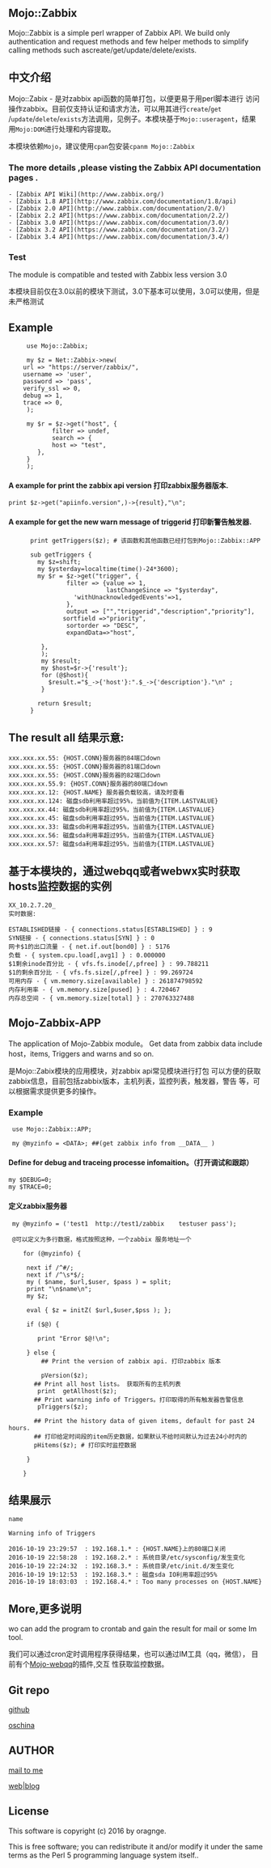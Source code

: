 ##  Mojo::Zabbix 

Mojo::Zabbix  is a simple perl wrapper of Zabbix API. We build only authentication 
and request methods and few helper methods to simplify calling methods 
such ascreate/get/update/delete/exists. 

## 中文介绍

   Mojo::Zabix - 是对zabbix api函数的简单打包，以便更易于用perl脚本进行
访问操作zabbix。目前仅支持认证和请求方法，可以用其进行`create`/`get`
/`update`/`delete`/`exists`方法调用，见例子。本模块基于`Mojo::useragent`，结果
用`Mojo:DOM`进行处理和内容提取。

  本模块依赖`Mojo`，建议使用`cpan`包安装`cpanm Mojo::Zabbix`

### The more details ,please visting the Zabbix API documentation pages .

    - [Zabbix API Wiki](http://www.zabbix.org/)
    - [Zabbix 1.8 API](http://www.zabbix.com/documentation/1.8/api)
    - [Zabbix 2.0 API](http://www.zabbix.com/documentation/2.0/)
    - [Zabbix 2.2 API](https://www.zabbix.com/documentation/2.2/)
    - [Zabbix 3.0 API](https://www.zabbix.com/documentation/3.0/)
    - [Zabbix 3.2 API](https://www.zabbix.com/documentation/3.2/)
    - [Zabbix 3.4 API](https://www.zabbix.com/documentation/3.4/)

### Test

The module is compatible and tested with Zabbix less version 3.0

本模块目前仅在3.0以前的模块下测试，3.0下基本可以使用，3.0可以使用，但是未严格测试

## Example

```
     use Mojo::Zabbix;

     my $z = Net::Zabbix->new(
	url => "https://server/zabbix/", 
	username => 'user', 
	password => 'pass',
	verify_ssl => 0,
	debug => 1,
	trace => 0,
     );

     my $r = $z->get("host", {
            filter => undef,
            search => {
            host => "test",
        },
     }
     );

```
#### A example for print the zabbix api version 打印zabbix服务器版本.

    print $z->get("apiinfo.version",)->{result},"\n";

#### A example for get the new warn message of triggerid 打印新警告触发器.

```
      print getTriggers($z); # 该函数和其他函数已经打包到Mojo::Zabbix::APP

      sub getTriggers {
        my $z=shift;
        my $ysterday=localtime(time()-24*3600);
        my $r = $z->get("trigger", {
                filter => {value => 1,
                           lastChangeSince => "$ysterday",
                  'withUnacknowledgedEvents'=>1,
                },
                output => ["","triggerid","description","priority"],
               sortfield =>"priority",
                sortorder => "DESC",
                expandData=>"host",

         },
         );
         my $result;
         my $host=$r->{'result'};
         for (@$host){
           $result.="$_->{'host'}:".$_->{'description'}."\n" ;
         }

        return $result;
      }

```

## The result all 结果示意: 

    xxx.xxx.xx.55: {HOST.CONN}服务器的84端口down
    xxx.xxx.xx.55: {HOST.CONN}服务器的81端口down
    xxx.xxx.xx.55: {HOST.CONN}服务器的82端口down
    xxx.xxx.xx.55.9: {HOST.CONN}服务器的80端口down
    xxx.xxx.xx.12: {HOST.NAME} 服务器负载较高，请及时查看
    xxx.xxx.xx.124: 磁盘sdb利用率超过95%，当前值为{ITEM.LASTVALUE}
    xxx.xxx.xx.44: 磁盘sdb利用率超过95%，当前值为{ITEM.LASTVALUE}
    xxx.xxx.xx.45: 磁盘sdb利用率超过95%，当前值为{ITEM.LASTVALUE}
    xxx.xxx.xx.33: 磁盘sdb利用率超过95%，当前值为{ITEM.LASTVALUE}
    xxx.xxx.xx.56: 磁盘sda利用率超过95%，当前值为{ITEM.LASTVALUE}
    xxx.xxx.xx.57: 磁盘sda利用率超过95%，当前值为{ITEM.LASTVALUE}


## 基于本模块的，通过webqq或者webwx实时获取hosts监控数据的实例

    XX_10.2.7.20_
    实时数据:
    
    ESTABLISHED链接 - { connections.status[ESTABLISHED] } : 9
    SYN链接 - { connections.status[SYN] } : 0
    网卡$1的出口流量 - { net.if.out[bond0] } : 5176
    负载 - { system.cpu.load[,avg1] } : 0.000000
    $1剩余inode百分比 - { vfs.fs.inode[/,pfree] } : 99.788211
    $1的剩余百分比 - { vfs.fs.size[/,pfree] } : 99.269724
    可用内存 - { vm.memory.size[available] } : 261874798592
    内存利用率 - { vm.memory.size[pused] } : 4.720467
    内存总空间 - { vm.memory.size[total] } : 270763327488
    
## Mojo-Zabbix-APP

The application of Mojo-Zabbix module。
Get data from zabbix data include host，items, Triggers and warns and so on.

   是Mojo::Zabix模块的应用模块，对zabbix api常见模块进行打包
可以方便的获取zabbix信息，目前包括zabbix版本，主机列表，监控列表，触发器，警告
等，可以根据需求提供更多的操作。

### Example

     use Mojo::Zabbix::APP;

     my @myzinfo = <DATA>; ##(get zabbix info from __DATA__ )

#### Define for debug and traceing processe infomaition。（打开调试和跟踪）

    my $DEBUG=0;
    my $TRACE=0;

#### 定义zabbix服务器

```
 my @myzinfo = ('test1  http://test1/zabbix    testuser pass');

 @可以定义为多行数据，格式按照这种，一个zabbix 服务地址一个

    for (@myzinfo) {
 
     next if /^#/;
     next if /^\s*$/;
     my ( $name, $url,$user, $pass ) = split;
     print "\n$name\n";
     my $z;

     eval { $z = initZ( $url,$user,$pss ); };

     if ($@) {

        print "Error $@!\n";
 
     } else {
         ## Print the version of zabbix api. 打印zabbix 版本 
        
         pVersion($z);
       ## Print all host lists。 获取所有的主机列表
        print  getAllhost($z);
       ## Print warning info of Triggers。打印取得的所有触发器告警信息
        pTriggers($z);
       
       ## Print the history data of given items, default for past 24 hours.
       ## 打印给定时间段的item历史数据，如果默认不给时间默认为过去24小时内的
       pHitems($z); # 打印实时监控数据

     }

    }

```

## 结果展示

    name

    Warning info of Triggers

    2016-10-19 23:29:57  : 192.168.1.* : {HOST.NAME}上的80端口关闭
    2016-10-19 22:58:28  : 192.168.2.* : 系统目录/etc/sysconfig/发生变化
    2016-10-19 22:24:32  : 192.168.3.* : 系统目录/etc/init.d/发生变化
    2016-10-19 19:12:53  : 192.168.3.* : 磁盘sda IO利用率超过95%
    2016-10-19 18:03:03  : 192.168.4.* : Too many processes on {HOST.NAME}


## More,更多说明

wo can add the program to crontab  and gain the result for mail
or some Im tool.

我们可以通过cron定时调用程序获得结果，也可以通过IM工具（qq，微信），
目前有个[Mojo-webqq](https://github.com/sjdy521/Mojo-Webqq)的插件,交互
性获取监控数据。


## Git repo
 
[github](https://github.com/bollwarm/Mojo-Zabbix)

[oschina](https://gitee.com/ijz/Mojo-Zabbix.git) 

## AUTHOR
 
[mail to me](bollwarm@ijz.me)

[web|blog](http://ijz.me)

## License

This software is copyright (c) 2016 by oragnge.

This is free software; you can redistribute it and/or modify
 it under the same terms as the Perl 5 programming language system itself..

